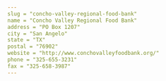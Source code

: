 ```yaml
---
slug = "concho-valley-regional-food-bank"
name = "Concho Valley Regional Food Bank"
address = "PO Box 1207"
city = "San Angelo"
state = "TX"
postal = "76902"
website = "http://www.conchovalleyfoodbank.org/"
phone = "325-655-3231"
fax = "325-658-3987"
---
```


